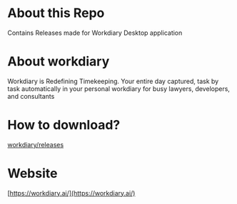# About this Repo
Contains Releases made for Workdiary Desktop application

# About workdiary
Workdiary is Redefining Timekeeping. 
Your entire day captured, task by task automatically in your personal workdiary for busy lawyers, developers, and consultants

# How to download?
[workdiary/releases](https://github.com/airbillhq/workdiary/releases)

# Website
[https://workdiary.ai/](https://workdiary.ai/)


